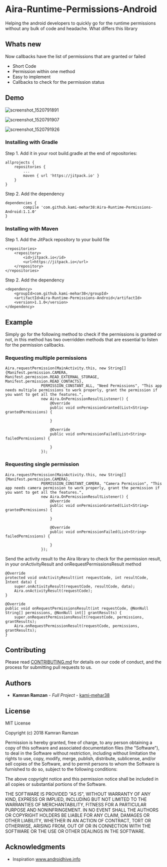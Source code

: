 # Aira-Runtime-Permissions-Android
Helping the android developers to quickly go for the runtime permissions without any bulk of code and headache.
What differs this library

## Whats new
Now callbacks have the list of permissions that are granted or failed

* Short Code
* Permission within one method
* Easy to implement
* Callbacks to check for the permission status

## Demo

![screenshot_1520791891](https://user-images.githubusercontent.com/19648192/37256829-f663a880-2581-11e8-9d55-fa69c37a2054.png)

![screenshot_1520791907](https://user-images.githubusercontent.com/19648192/37256838-1e02bb4c-2582-11e8-8a6f-6dfde1e078b0.png)

![screenshot_1520791926](https://user-images.githubusercontent.com/19648192/37256850-316125ca-2582-11e8-8e17-17cbc148794e.png)

### Installing with Gradle

Step 1. Add it in your root build.gradle at the end of repositories:

	allprojects {
		repositories {
			...
			maven { url 'https://jitpack.io' }
		}
	}
Step 2. Add the dependency

	dependencies {
	        compile 'com.github.kami-mehar38:Aira-Runtime-Permissions-Android:1.1.0'
	}

### Installing with Maven

Step 1. Add the JitPack repository to your build file

	<repositories>
		<repository>
		    <id>jitpack.io</id>
		    <url>https://jitpack.io</url>
		</repository>
	</repositories>
  
Step 2. Add the dependency

	<dependency>
	    <groupId>com.github.kami-mehar38</groupId>
	    <artifactId>Aira-Runtime-Permissions-Android</artifactId>
	    <version>1.1.0</version>
	</dependency>

## Example

Simply go for the following method to check if the permissions is granted or not, in this method has two overridden methods that are essential to listen for the permission callbacks.

### Requesting multiple permissions

    Aira.requestPermission(MainActivity.this, new String[]{Manifest.permission.CAMERA, Manifest.permission.READ_EXTERNAL_STORAGE, Manifest.permission.READ_CONTACTS},
                    PERMISSION_CONSTANT_ALL, "Need Permissions", "This app needs multiple permissions to work properly, grant the permission if you want to get all the features.",
                    new Aira.OnPermissionResultListener() {
                        @Override
                        public void onPermissionGranted(List<String> grantedPermissions) {
                            
                        }

                        @Override
                        public void onPermissionFailed(List<String> failedPermissions) {
                            
                        }
                    });


### Requesting single permission

    Aira.requestPermission(MainActivity.this, new String[]{Manifest.permission.CAMERA},
                    PERMISSION_CONSTANT_CAMERA, "Camera Permission", "This app needs camera permission to work properly, grant the permission if you want to get all the features.",
                    new Aira.OnPermissionResultListener() {
                        @Override
                        public void onPermissionGranted(List<String> grantedPermissions) {
                            
                        }

                        @Override
                        public void onPermissionFailed(List<String> failedPermissions) {
                        
                        }
                    });
		    
Send the activity result to the Aira library to check for the permission result, in your onActivityResult and onRequestPermissionsResult method

    @Override
    protected void onActivityResult(int requestCode, int resultCode, Intent data) {
        super.onActivityResult(requestCode, resultCode, data);
        Aira.onActivityResult(requestCode);
    }
    
    @Override
    public void onRequestPermissionsResult(int requestCode, @NonNull String[] permissions, @NonNull int[] grantResults) {
        super.onRequestPermissionsResult(requestCode, permissions, grantResults);
        Aira.onRequestPermissionResult(requestCode, permissions, grantResults);
    }

## Contributing

Please read [CONTRIBUTING.md](https://github.com/kami-mehar38/Aira-Runtime-Permissions-Android) for details on our code of conduct, and the process for submitting pull requests to us.


## Authors

* **Kamran Ramzan** - *Full Project* - [kami-mehar38](https://github.com/kami-mehar38)

## License

MIT License

Copyright (c) 2018 Kamran Ramzan

Permission is hereby granted, free of charge, to any person obtaining a copy
of this software and associated documentation files (the "Software"), to deal
in the Software without restriction, including without limitation the rights
to use, copy, modify, merge, publish, distribute, sublicense, and/or sell
copies of the Software, and to permit persons to whom the Software is
furnished to do so, subject to the following conditions:

The above copyright notice and this permission notice shall be included in all
copies or substantial portions of the Software.

THE SOFTWARE IS PROVIDED "AS IS", WITHOUT WARRANTY OF ANY KIND, EXPRESS OR
IMPLIED, INCLUDING BUT NOT LIMITED TO THE WARRANTIES OF MERCHANTABILITY,
FITNESS FOR A PARTICULAR PURPOSE AND NONINFRINGEMENT. IN NO EVENT SHALL THE
AUTHORS OR COPYRIGHT HOLDERS BE LIABLE FOR ANY CLAIM, DAMAGES OR OTHER
LIABILITY, WHETHER IN AN ACTION OF CONTRACT, TORT OR OTHERWISE, ARISING FROM,
OUT OF OR IN CONNECTION WITH THE SOFTWARE OR THE USE OR OTHER DEALINGS IN THE
SOFTWARE.

## Acknowledgments
* Inspiration www.androidhive.info
